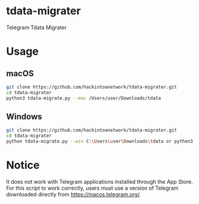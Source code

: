 # tdata-migrater
Telegram Tdata Migrater

# Usage

## macOS
```bash
git clone https://github.com/hackintoanetwork/tdata-migrater.git
cd tdata-migrater
python3 tdata-migrate.py --mac /Users/user/Downloads/tdata
```

## Windows
```bash
git clone https://github.com/hackintoanetwork/tdata-migrater.git
cd tdata-migrater
python tdata-migrate.py --win C:\Users\user\Downloads\tdata or python3 tdata-migrate.py --win C:\Users\user\Downloads\tdata
```

# Notice

It does not work with Telegram applications installed through the App Store. For this script to work correctly, users must use a version of Telegram downloaded directly from <a href="https://macos.telegram.org/">https://macos.telegram.org/</a>.

